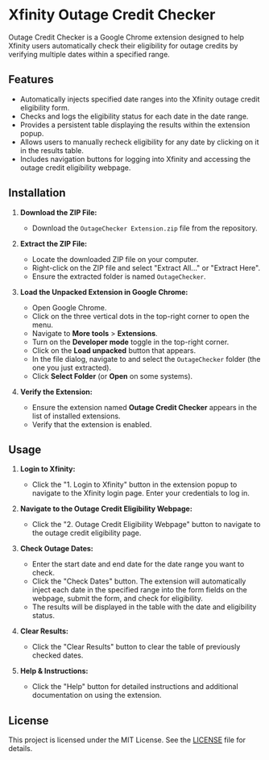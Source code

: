 # Xfinity Outage Credit Checker

Outage Credit Checker is a Google Chrome extension designed to help Xfinity users automatically check their eligibility for outage credits by verifying multiple dates within a specified range.

## Features

- Automatically injects specified date ranges into the Xfinity outage credit eligibility form.
- Checks and logs the eligibility status for each date in the date range.
- Provides a persistent table displaying the results within the extension popup.
- Allows users to manually recheck eligibility for any date by clicking on it in the results table.
- Includes navigation buttons for logging into Xfinity and accessing the outage credit eligibility webpage.

## Installation

1. **Download the ZIP File:**
    - Download the `OutageChecker Extension.zip` file from the repository.
    
2. **Extract the ZIP File:**
    - Locate the downloaded ZIP file on your computer.
    - Right-click on the ZIP file and select "Extract All..." or "Extract Here".
    - Ensure the extracted folder is named `OutageChecker`.

3. **Load the Unpacked Extension in Google Chrome:**
    - Open Google Chrome.
    - Click on the three vertical dots in the top-right corner to open the menu.
    - Navigate to **More tools** > **Extensions**.
    - Turn on the **Developer mode** toggle in the top-right corner.
    - Click on the **Load unpacked** button that appears.
    - In the file dialog, navigate to and select the `OutageChecker` folder (the one you just extracted).
    - Click **Select Folder** (or **Open** on some systems).

4. **Verify the Extension:**
    - Ensure the extension named **Outage Credit Checker** appears in the list of installed extensions.
    - Verify that the extension is enabled.

## Usage

1. **Login to Xfinity:**
    - Click the "1. Login to Xfinity" button in the extension popup to navigate to the Xfinity login page. Enter your credentials to log in.

2. **Navigate to the Outage Credit Eligibility Webpage:**
    - Click the "2. Outage Credit Eligibility Webpage" button to navigate to the outage credit eligibility page.

3. **Check Outage Dates:**
    - Enter the start date and end date for the date range you want to check.
    - Click the "Check Dates" button. The extension will automatically inject each date in the specified range into the form fields on the webpage, submit the form, and check for eligibility.
    - The results will be displayed in the table with the date and eligibility status.

4. **Clear Results:**
    - Click the "Clear Results" button to clear the table of previously checked dates.

5. **Help & Instructions:**
    - Click the "Help" button for detailed instructions and additional documentation on using the extension.

## License

This project is licensed under the MIT License. See the [LICENSE](LICENSE) file for details.
